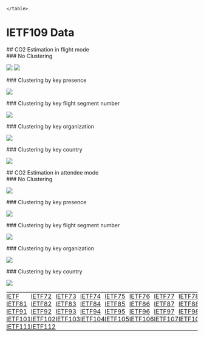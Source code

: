 

  <html>
  <style>
  table, th, td {
    border: 0px none;
    padding: 0px;
  }
  </style>
  <body>
    <table style="width:100%">
          <tr>
<td><a href='https://mglt.github.io/co2eq/IETF/IETF'>IETF</a></td>
<td><a href='https://mglt.github.io/co2eq/IETF/IETF72'>IETF72</a></td>
<td><a href='https://mglt.github.io/co2eq/IETF/IETF73'>IETF73</a></td>
<td><a href='https://mglt.github.io/co2eq/IETF/IETF74'>IETF74</a></td>
<td><a href='https://mglt.github.io/co2eq/IETF/IETF75'>IETF75</a></td>
<td><a href='https://mglt.github.io/co2eq/IETF/IETF76'>IETF76</a></td>
<td><a href='https://mglt.github.io/co2eq/IETF/IETF77'>IETF77</a></td>
<td><a href='https://mglt.github.io/co2eq/IETF/IETF78'>IETF78</a></td>
<td><a href='https://mglt.github.io/co2eq/IETF/IETF79'>IETF79</a></td>
<td><a href='https://mglt.github.io/co2eq/IETF/IETF80'>IETF80</a></td>
      </tr>
      <tr>
<td><a href='https://mglt.github.io/co2eq/IETF/IETF81'>IETF81</a></td>
<td><a href='https://mglt.github.io/co2eq/IETF/IETF82'>IETF82</a></td>
<td><a href='https://mglt.github.io/co2eq/IETF/IETF83'>IETF83</a></td>
<td><a href='https://mglt.github.io/co2eq/IETF/IETF84'>IETF84</a></td>
<td><a href='https://mglt.github.io/co2eq/IETF/IETF85'>IETF85</a></td>
<td><a href='https://mglt.github.io/co2eq/IETF/IETF86'>IETF86</a></td>
<td><a href='https://mglt.github.io/co2eq/IETF/IETF87'>IETF87</a></td>
<td><a href='https://mglt.github.io/co2eq/IETF/IETF88'>IETF88</a></td>
<td><a href='https://mglt.github.io/co2eq/IETF/IETF89'>IETF89</a></td>
<td><a href='https://mglt.github.io/co2eq/IETF/IETF90'>IETF90</a></td>
      </tr>
      <tr>
<td><a href='https://mglt.github.io/co2eq/IETF/IETF91'>IETF91</a></td>
<td><a href='https://mglt.github.io/co2eq/IETF/IETF92'>IETF92</a></td>
<td><a href='https://mglt.github.io/co2eq/IETF/IETF93'>IETF93</a></td>
<td><a href='https://mglt.github.io/co2eq/IETF/IETF94'>IETF94</a></td>
<td><a href='https://mglt.github.io/co2eq/IETF/IETF95'>IETF95</a></td>
<td><a href='https://mglt.github.io/co2eq/IETF/IETF96'>IETF96</a></td>
<td><a href='https://mglt.github.io/co2eq/IETF/IETF97'>IETF97</a></td>
<td><a href='https://mglt.github.io/co2eq/IETF/IETF98'>IETF98</a></td>
<td><a href='https://mglt.github.io/co2eq/IETF/IETF99'>IETF99</a></td>
<td><a href='https://mglt.github.io/co2eq/IETF/IETF100'>IETF100</a></td>
      </tr>
      <tr>
<td><a href='https://mglt.github.io/co2eq/IETF/IETF101'>IETF101</a></td>
<td><a href='https://mglt.github.io/co2eq/IETF/IETF102'>IETF102</a></td>
<td><a href='https://mglt.github.io/co2eq/IETF/IETF103'>IETF103</a></td>
<td><a href='https://mglt.github.io/co2eq/IETF/IETF104'>IETF104</a></td>
<td><a href='https://mglt.github.io/co2eq/IETF/IETF105'>IETF105</a></td>
<td><a href='https://mglt.github.io/co2eq/IETF/IETF106'>IETF106</a></td>
<td><a href='https://mglt.github.io/co2eq/IETF/IETF107'>IETF107</a></td>
<td><a href='https://mglt.github.io/co2eq/IETF/IETF108'>IETF108</a></td>
<td><a href='https://mglt.github.io/co2eq/IETF/IETF109'>IETF109</a></td>
<td><a href='https://mglt.github.io/co2eq/IETF/IETF110'>IETF110</a></td>
      </tr>
      <tr>
<td><a href='https://mglt.github.io/co2eq/IETF/IETF111'>IETF111</a></td>
<td><a href='https://mglt.github.io/co2eq/IETF/IETF112'>IETF112</a></td>
<td> </td>
<td> </td>
<td> </td>
<td> </td>
<td> </td>
<td> </td>
<td> </td>
<td> </td>
      </tr>

    </table>
  </body>
  </html>
    

# IETF109 Data


<div id="flight"></div>
## CO2 Estimation in flight mode

<div id="flight-None"></div>
### No Clustering

![](co2eq-mode_flight_distance-co2eq_myclimate_goclimate.svg)
![](co2eq-mode_flight_distance-cluster_nbr_15-co2eq_myclimate_goclimate.svg)

<div id="flight- presence"></div>
### Clustering by key  presence

![](co2eq-mode_flight_distance-cluster_key_presence-cluster_nbr_15-co2eq_myclimate_goclimate.svg)

<div id="flight- flight segment number"></div>
### Clustering by key  flight segment number

![](co2eq-mode_flight_distance-cluster_key_flight_segment_number-cluster_nbr_15-co2eq_myclimate_goclimate.svg)

<div id="flight- organization"></div>
### Clustering by key  organization

![](co2eq-mode_flight_distance-cluster_key_organization-cluster_nbr_15-co2eq_myclimate_goclimate.svg)

<div id="flight- country"></div>
### Clustering by key  country

![](co2eq-mode_flight_distance-cluster_key_country-cluster_nbr_15-co2eq_myclimate_goclimate.svg)

<div id="attendee"></div>
## CO2 Estimation in attendee mode

<div id="attendee-None"></div>
### No Clustering

![](co2eq-mode_attendee-cluster_nbr_15.svg)

<div id="attendee- presence"></div>
### Clustering by key  presence

![](co2eq-mode_attendee-cluster_key_presence-cluster_nbr_15.svg)

<div id="attendee- flight segment number"></div>
### Clustering by key  flight segment number

![](co2eq-mode_attendee-cluster_key_flight_segment_number-cluster_nbr_15.svg)

<div id="attendee- organization"></div>
### Clustering by key  organization

![](co2eq-mode_attendee-cluster_key_organization-cluster_nbr_15.svg)

<div id="attendee- country"></div>
### Clustering by key  country

![](co2eq-mode_attendee-cluster_key_country-cluster_nbr_15.svg)

